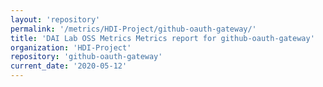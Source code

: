 ```yaml
---
layout: 'repository'
permalink: '/metrics/HDI-Project/github-oauth-gateway/'
title: 'DAI Lab OSS Metrics Metrics report for github-oauth-gateway'
organization: 'HDI-Project'
repository: 'github-oauth-gateway'
current_date: '2020-05-12'
---
```

